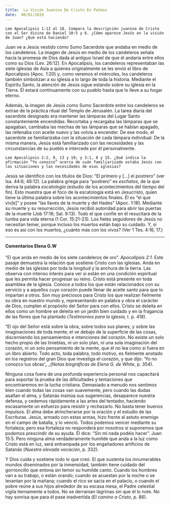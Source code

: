 ```yaml
---
title:  La Visión Juanina De Cristo En Patmos
date:  08/01/2019
---
```


`Lee Apocalipsis 1:12 al 18. Compara la descripción juanina de Cristo con el Ser divino de Daniel 10:5 y 6. ¿Cómo aparece Jesús en la visión de Juan? ¿Qué está haciendo?`

Juan ve a Jesús vestido como Sumo Sacerdote que andaba en medio de los candeleros. La imagen de Jesús en medio de los candeleros señala hacia la promesa de Dios dada al antiguo Israel de que él andaría entre ellos como su Dios (Lev. 26:12). En Apocalipsis, los candeleros representaban las siete iglesias de Asia a quienes originalmente se les envió el libro de Apocalipsis (Apoc. 1:20) y, como veremos el miércoles, los candeleros también simbolizan a su iglesia a lo largo de toda la historia. Mediante el Espíritu Santo, la atención de Jesús sigue estando sobre su iglesia en la Tierra. Él estará continuamente con su pueblo hasta que lo lleve a su hogar eterno.

Además, la imagen de Jesús como Sumo Sacerdote entre los candeleros se extrae de la práctica ritual del Templo de Jerusalén. La tarea diaria del sacerdote designado era mantener las lámparas del Lugar Santo constantemente encendidas. Recortaba y recargaba las lámparas que se apagaban, cambiaba las mechas de las lámparas que se habían apagado, las rellenaba con aceite nuevo y las volvía a encender. De ese modo, el sacerdote se familiarizaba con la situación de cada lámpara individual. De la misma manera, Jesús está familiarizado con las necesidades y las circunstancias de su pueblo e intercede por él personalmente.

`Lee Apocalipsis 2:2, 9, 13 y 19; y 3:1, 8 y 15. ¿Qué indica la afirmación “Yo conozco” acerca de cuán familiarizado estaba Jesús con las situaciones y las necesidades de esas iglesias?`

Jesús se identificó con los títulos de Dios: “El primero y [...] el postrero” (ver Isa. 44:6; 48:12). La palabra griega para “postrero” es _eschatos_, de la que deriva la palabra _escatología_ (estudio de los acontecimientos del tiempo del fin). Esto muestra que el foco de la escatología está en Jesucristo, quien tiene la última palabra sobre los acontecimientos finales. Él es “el que viv[e]” y posee “las llaves de la muerte y del Hades” (Apoc. 1:18). Mediante su muerte y su resurrección, Jesús recibió autoridad para abrir las puertas de la muerte (Job 17:16; Sal. 9:13). Todo el que confíe en él resucitará de la tumba para vida eterna (1 Cor. 15:21-23). Los fieles seguidores de Jesús no necesitan temer, porque incluso los muertos están bajo su cuidado. Y, si eso es así con los muertos, ¿cuánto más con los vivos? (Ver 1 Tes. 4:16, 17.)

---

#### Comentarios Elena G.W

“El que anda en medio de los siete candeleros de oro”. _Apocalipsis 2:1_. Este pasaje demuestra la relación que sostiene Cristo con las iglesias. Anda en medio de las iglesias por toda la longitud y la anchura de la tierra. Las observa con intenso interés para ver si están en una condición espiritual que les permita hacer progresar su reino. Cristo está presente en toda asamblea de la iglesia. Conoce a todos los que están relacionados con su servicio y a aquellos cuyo corazón puede llenar de aceite santo para que lo impartan a otros. Son muy preciosos para Cristo los que realizan fielmente su obra en nuestro mundo y, representando en palabra y obra el carácter de Dios, cumplen el propósito del Señor para con ellos. Cristo se deleita en ellos como un hombre se deleita en un jardín bien cuidado y en la fragancia de las flores que ha plantado (_Testimonios para la iglesia_, t. p. 418).

“El ojo del Señor está sobre la obra, sobre todos sus planes, y sobre las imaginaciones de toda mente; el ve debajo de la superficie de las cosas, discerniendo los pensamientos e intenciones del corazón. No existe un solo hecho propio de las tinieblas, ni un solo plan, ni una sola imaginación del corazón, ni un solo pensamiento de la mente, que él no lea como si fuera en un libro abierto. Todo acto, toda palabra, todo motivo, es fielmente anotado en los registros del gran Dios que investiga el corazón, y que dijo: ‘Yo no conozco tus obras’_ _(_Notas biográficas de Elena G. de White_, p. 354).

Ninguna cosa fuera de una profunda experiencia personal nos capacitará para soportar la prueba de las dificultades y tentaciones que encontraremos en la lucha cristiana. Demasiado a menudo nos sentimos bien cuando todas las cosas van suavemente, pero cuando las dudas asaltan el alma, y Satanás insinúa sus sugerencias, desaparece nuestra defensa, y cedemos rápidamente a las artes del tentador, haciendo escasamente un esfuerzo para resistir y rechazarlo. No basta tener buenos impulsos. El alma debe atrincherarse por la oración y el estudio de las Escrituras. Jesús, armado con estas armas, hizo frente al astuto enemigo en el campo de batalla, y lo venció. Todos podemos vencer mediante su fortaleza; pero esa fortaleza no responderá por nosotros si suponemos que podemos prescindir de su ayuda. Él dice: “Sin mí nada podéis hacer”. Juan 15:5. Pero ninguna alma verdaderamente humilde que anda a la luz como Cristo está en luz, será entrampada por los engañadores artificios de Satanás (_Nuestra elevada vocación_, p. 332).

Y Dios cuida y sostiene todo lo que creó. El que sustenta los innumerables mundos diseminados por la inmensidad, también tiene cuidado del gorrioncillo que entona sin temor su humilde canto. Cuando los hombres van a su trabajo, o están orando; cuando se acuestan por la noche o se levantan por la mañana; cuando el rico se sacia en el palacio, o cuando el pobre reúne a sus hijos alrededor de su escasa mesa, el Padre celestial vigila tiernamente a todos. No se derraman lágrimas sin que él lo note. No hay sonrisa que para él pase inadvertida (_El camino a Cristo_, p. 86).